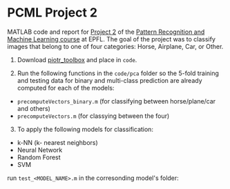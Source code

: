 # PCML Project 2
MATLAB code and report for [Project 2](http://icapeople.epfl.ch/mekhan/pcml15/project-2/objectDetection.html) of the [Pattern Recognition and Machine Learning course](http://icapeople.epfl.ch/mekhan/pcml15.html) at EPFL. The goal of the project was to classify images that belong to one of four categories: Horse, Airplane, Car, or Other.

1) Download [piotr_toolbox](http://cvlabwww.epfl.ch/~cjbecker/tmp/piotr_toolbox.zip) and place in `code`.

2) Run the following functions in the `code/pca` folder so the 5-fold training and testing data for binary and multi-class prediction are already computed for each of the models:

* `precomputeVectors_binary.m`  (for classifying between horse/plane/car and others)
* `precomputeVectors.m`         (for classying between the four)

3) To apply the following models for classification:

* k-NN (k- nearest neighbors)
* Neural Network
* Random Forest
* SVM

run `test_<MODEL_NAME>.m` in the corresonding model's folder:


